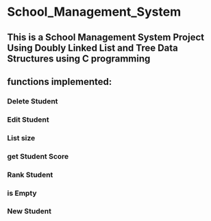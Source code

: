 # School_Management_System
## This is a School Management System Project Using Doubly Linked List and Tree Data Structures using C programming
## functions implemented:
### Delete Student 
### Edit Student 
### List size
### get Student Score 
### Rank Student
### is Empty
### New Student 
